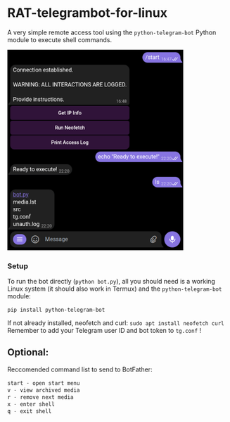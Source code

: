 # RAT-telegrambot-for-linux
A very simple remote access tool using the `python-telegram-bot` Python module to execute shell commands.

<img src="https://github.com/yeeter727/RAT-telegrambot-for-linux/blob/16b78441b023a84187bade63a72f784dc795b1e9/src/example.png" width="400"/>

### Setup
To run the bot directly (`python bot.py`), all you should need is a working Linux system (it should also work in Termux) and the `python-telegram-bot` module:
```
pip install python-telegram-bot
```
If not already installed, neofetch and curl: `sudo apt install neofetch curl`
Remember to add your Telegram user ID and bot token to `tg.conf` !

## Optional: 
Reccomended command list to send to BotFather:
```
start - open start menu
v - view archived media
r - remove next media
x - enter shell 
q - exit shell
```
